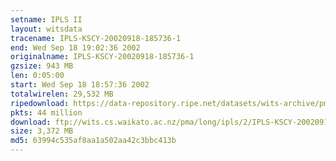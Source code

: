 ```yaml
---
setname: IPLS II
layout: witsdata
tracename: IPLS-KSCY-20020918-185736-1
end: Wed Sep 18 19:02:36 2002
originalname: IPLS-KSCY-20020918-185736-1
gzsize: 943 MB
len: 0:05:00
start: Wed Sep 18 18:57:36 2002
totalwirelen: 29,532 MB
ripedownload: https://data-repository.ripe.net/datasets/wits-archive/pma/long/ipls/2/IPLS-KSCY-20020918-185736-1.gz
pkts: 44 million
download: ftp://wits.cs.waikato.ac.nz/pma/long/ipls/2/IPLS-KSCY-20020918-185736-1.gz
size: 3,372 MB
md5: 63994c535af8aa1a502aa42c3bbc413b
---
```

